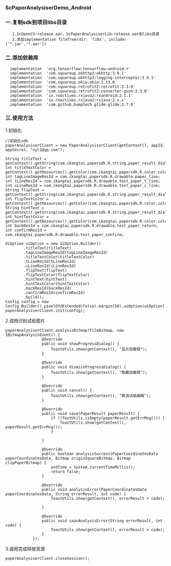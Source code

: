 ### ScPaperAnalysiserDemo_Android
### 一.复制sdk到项目libs目录

       1.ScOpenCV-release.aar，ScPaperAnalysiserLib-release.aar到libs目录
       2.添加implementation fileTree(dir: 'libs', include: ['*.jar','*.aar'])

### 二.添加依赖库

      implementation  'org.tensorflow:tensorflow-android:+'
      implementation  'com.squareup.okhttp3:okhttp:3.9.1'
      implementation  'com.squareup.okhttp3:logging-interceptor:3.9.1'
      implementation  'com.squareup.okio:okio:1.13.0'
      implementation  'com.squareup.retrofit2:retrofit:2.3.0'
      implementation  'com.squareup.retrofit2:converter-gson:2.3.0'
      implementation  'io.reactivex.rxjava2:rxandroid:2.1.1'
      implementation  'io.reactivex.rxjava2:rxjava:2.x.x'
      implementation  'com.github.bumptech.glide:glide:3.7.0'

### 三.使用方法

  1.初始化

    //初始化sdk
    paperAnalysiserClient = new PaperAnalysiserClient(getContext(), appId, appSecret, "xyl1@qq.com");

    String titleText = getContext().getString(com.ikangtai.papersdk.R.string.paper_result_dialog_title);
    int titleTextColor = getContext().getResources().getColor(com.ikangtai.papersdk.R.color.color_444444);
    int tagLineImageResId = com.ikangtai.papersdk.R.drawable.paper_line;
    int tLineResId = com.ikangtai.papersdk.R.drawable.test_paper_t_line;
    int cLineResId = com.ikangtai.papersdk.R.drawable.test_paper_c_line;
    String flipText = getContext().getString(com.ikangtai.papersdk.R.string.paper_result_dialog_flip);
    int flipTextColor = getContext().getResources().getColor(com.ikangtai.papersdk.R.color.color_67A3FF);
    String hintText = getContext().getString(com.ikangtai.papersdk.R.string.paper_result_dialog_hit);
    int hintTextColor = getContext().getResources().getColor(com.ikangtai.papersdk.R.color.color_444444);
    int backResId = com.ikangtai.papersdk.R.drawable.test_paper_return;
    int confirmResId = com.ikangtai.papersdk.R.drawable.test_paper_confirm;

    UiOption uiOption = new UiOption.Builder()
            .titleText(titleText)
            .tagLineImageResId(tagLineImageResId)
            .titleTextColor(titleTextColor)
            .tLineResId(tLineResId)
            .cLineResId(cLineResId)
            .flipText(flipText)
            .flipTextColor(flipTextColor)
            .hintText(hintText)
            .hintTextColor(hintTextColor)
            .backResId(backResId)
            .confirmResId(confirmResId)
            .build();
    Config config = new Config.Builder().pixelOfdExtended(false).margin(50).uiOption(uiOption).build();
    paperAnalysiserClient.init(config);

  2.调用识别试纸图片

    paperAnalysiserClient.analysisBitmap(fileBitmap, new IBitmapAnalysisEvent() {
                    @Override
                    public void showProgressDialog() {
                        ToastUtils.show(getContext(), "显示加载框");
                    }

                    @Override
                    public void dismissProgressDialog() {
                        ToastUtils.show(getContext(), "隐藏加载框");
                    }

                    @Override
                    public void cancel() {
                        ToastUtils.show(getContext(), "取消试纸编辑");
                    }

                    @Override
                    public void save(PaperResult paperResult) {
                        if (!TextUtils.isEmpty(paperResult.getErrMsg())) {
                            ToastUtils.show(getContext(), paperResult.getErrMsg());
                        }

                    }

                    @Override
                    public boolean analysisSuccess(PaperCoordinatesData paperCoordinatesData, Bitmap originSquareBitmap, Bitmap clipPaperBitmap) {
                        endTime = System.currentTimeMillis();
                        return false;
                    }

                    @Override
                    public void analysisError(PaperCoordinatesData paperCoordinatesData, String errorResult, int code) {
                        ToastUtils.show(getContext(), errorResult + code);

                    }

                    @Override
                    public void saasAnalysisError(String errorResult, int code) {
                        ToastUtils.show(getContext(), errorResult + code);
                    }
                });
  3.调用完成释放资源

    paperAnalysiserClient.closeSession();